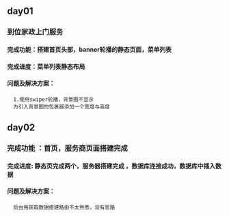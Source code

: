 ## day01
### 到位家政上门服务
#### 完成功能：搭建首页头部，banner轮播的静态页面，菜单列表
                 
#### 完成进度：菜单列表静态布局
#### 问题及解决方案：
      1.使用swiper轮播，背景图不显示
      为引入背景图的包裹器添加一个宽度与高度
## day02
### 完成功能 ：首页，服务商页面搭建完成

#### 完成进度: 静态页完成两个，服务器搭建完成 ，数据库连接成功，数据库中插入数据      

#### 问题及解决方案：
      后台用获取数据搭建路由不太熟悉，没有思路      
      
